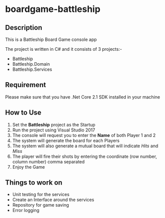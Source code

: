 # boardgame-battleship

## Description ##
This is a Battleship Board Game console app

The project is written in C# and it consists of 3 projects:-
- Battleship
- Battleship.Domain
- Battleship.Services

## Requirement ##
Please make sure that you have .Net Core 2.1 SDK installed in your machine

## How to Use ##
1. Set the **Battleship** project as the Startup 
2. Run the project using Visual Studio 2017 
3. The console will request you to enter the **Name** of both Player 1 and 2 
4. The system will generate the board for each Players
5. The system will also generate a mutual board that will indicate *Hits* and *Miss*
6. The player will fire their shots by entering the coordinate (row number, column number) comma separated
7. Enjoy the Game

## Things to work on ##
- Unit testing for the services
- Create an Interface around the services
- Repository for game saving
- Error logging